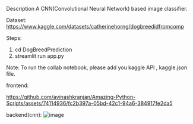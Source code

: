 Description
A CNN(Convolutional Neural Network) based image classifier.

Dataset:
https://www.kaggle.com/datasets/catherinehorng/dogbreedidfromcomp

Steps:
1. cd DogBreedPrediction
2. streamlit run app.py

Note: To run the collab notebook, please add you kaggle API , kaggle.json file.

frontend:

https://github.com/avinashkranjan/Amazing-Python-Scripts/assets/74114936/fc2b397a-05bd-42c1-94a6-384917fe2da5

backend(cnn):
![image](https://github.com/avinashkranjan/Amazing-Python-Scripts/assets/74114936/61d6a128-3965-40c5-abb7-194b655f9c30)
